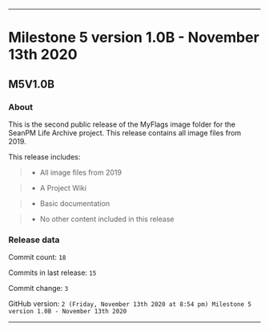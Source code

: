 
***

# Milestone 5 version 1.0B - November 13th 2020

## M5V1.0B

### About

This is the second public release of the MyFlags image folder for the SeanPM Life Archive project. This release contains all image files from 2019.

This release includes:

> * All image files from 2019

> * A Project Wiki

> * Basic documentation

> * No other content included in this release

### Release data

Commit count: `18`

Commits in last release: `15`

Commit change: `3`

GitHub version: `2 (Friday, November 13th 2020 at 8:54 pm) Milestone 5 version 1.0B - November 13th 2020`

***

